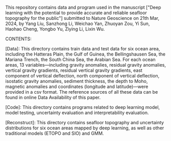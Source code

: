 This repository contains data and program used in the manuscript ["Deep learning with the potential to provide accurate and reliable seafloor topography for the public"] submitted to Nature Geoscience on 21th Mar, 2024, by Yang Liu, Sanzhong Li, Weichao Yan, Zhuoyan Zou, Yi Sun, Haohao Cheng, Yongbo Yu, Ziying Li, Lixin Wu. 

CONTENTS:

[Data]: This directory contains train data and test data for six ocean area, including the Hatteras Plain, the Gulf of Guinea, the Bellingshausen Sea, the Mariana Trench, the South China Sea, the Arabian Sea. For each ocean areas, 13 variables—including gravity anomalies, residual gravity anomalies, vertical gravity gradients, residual vertical gravity gradients, east component of vertical deflection, north component of vertical deflection, isostatic gravity anomalies, sediment thickness, the depth to Moho, magnetic anomalies and coordinates (longitude and latitude)—were provided in a csv format. The reference sources of all these data can be found in online Data Availability of this paper.

[Code]: This directory contains programs related to deep learning model, model testing, uncertainty evaluation and interpretability evaluation.

[Reconstruct]: This directory contains seafloor topography and uncertainty distributions for six ocean areas mapped by deep learning, as well as other traditional models (ETOPO and SIO) and GMM.